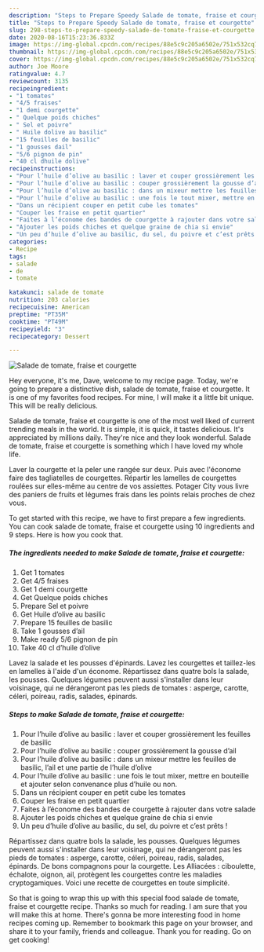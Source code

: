 ```yaml
---
description: "Steps to Prepare Speedy Salade de tomate, fraise et courgette"
title: "Steps to Prepare Speedy Salade de tomate, fraise et courgette"
slug: 298-steps-to-prepare-speedy-salade-de-tomate-fraise-et-courgette
date: 2020-08-16T15:23:36.833Z
image: https://img-global.cpcdn.com/recipes/88e5c9c205a6502e/751x532cq70/salade-de-tomate-fraise-et-courgette-photo-principale-de-la-recette.jpg
thumbnail: https://img-global.cpcdn.com/recipes/88e5c9c205a6502e/751x532cq70/salade-de-tomate-fraise-et-courgette-photo-principale-de-la-recette.jpg
cover: https://img-global.cpcdn.com/recipes/88e5c9c205a6502e/751x532cq70/salade-de-tomate-fraise-et-courgette-photo-principale-de-la-recette.jpg
author: Joe Moore
ratingvalue: 4.7
reviewcount: 3135
recipeingredient:
- "1 tomates"
- "4/5 fraises"
- "1 demi courgette"
- " Quelque poids chiches"
- " Sel et poivre"
- " Huile dolive au basilic"
- "15 feuilles de basilic"
- "1 gousses dail"
- "5/6 pignon de pin"
- "40 cl dhuile dolive"
recipeinstructions:
- "Pour l’huile d’olive au basilic : laver et couper grossièrement les feuilles de basilic"
- "Pour l’huile d’olive au basilic : couper grossièrement la gousse d’ail"
- "Pour l’huile d’olive au basilic : dans un mixeur mettre les feuilles de basilic, l’ail et une partie de l’huile d’olive"
- "Pour l’huile d’olive au basilic : une fois le tout mixer, mettre en bouteille et ajouter selon convenance plus d’huile ou non."
- "Dans un récipient couper en petit cube les tomates"
- "Couper les fraise en petit quartier"
- "Faites à l’économe des bandes de courgette à rajouter dans votre salade"
- "Ajouter les poids chiches et quelque graine de chia si envie"
- "Un peu d’huile d’olive au basilic, du sel, du poivre et c’est prêts !"
categories:
- Recipe
tags:
- salade
- de
- tomate

katakunci: salade de tomate 
nutrition: 203 calories
recipecuisine: American
preptime: "PT35M"
cooktime: "PT49M"
recipeyield: "3"
recipecategory: Dessert

---
```



![Salade de tomate, fraise et courgette](https://img-global.cpcdn.com/recipes/88e5c9c205a6502e/751x532cq70/salade-de-tomate-fraise-et-courgette-photo-principale-de-la-recette.jpg)

Hey everyone, it's me, Dave, welcome to my recipe page. Today, we're going to prepare a distinctive dish, salade de tomate, fraise et courgette. It is one of my favorites food recipes. For mine, I will make it a little bit unique. This will be really delicious.

Salade de tomate, fraise et courgette is one of the most well liked of current trending meals in the world. It is simple, it is quick, it tastes delicious. It's appreciated by millions daily. They're nice and they look wonderful. Salade de tomate, fraise et courgette is something which I have loved my whole life.

Laver la courgette et la peler une rangée sur deux. Puis avec l&#39;économe faire des tagliatelles de courgettes. Répartir les lamelles de courgettes roulées sur elles-même au centre de vos assiettes. Potager City vous livre des paniers de fruits et légumes frais dans les points relais proches de chez vous.


To get started with this recipe, we have to first prepare a few ingredients. You can cook salade de tomate, fraise et courgette using 10 ingredients and 9 steps. Here is how you cook that.

<!--inarticleads1-->

##### The ingredients needed to make Salade de tomate, fraise et courgette:

1. Get 1 tomates
1. Get 4/5 fraises
1. Get 1 demi courgette
1. Get  Quelque poids chiches
1. Prepare  Sel et poivre
1. Get  Huile d’olive au basilic
1. Prepare 15 feuilles de basilic
1. Take 1 gousses d’ail
1. Make ready 5/6 pignon de pin
1. Take 40 cl d’huile d’olive


Lavez la salade et les pousses d&#39;épinards. Lavez les courgettes et taillez-les en lamelles à l&#39;aide d&#39;un économe. Répartissez dans quatre bols la salade, les pousses. Quelques légumes peuvent aussi s&#39;installer dans leur voisinage, qui ne dérangeront pas les pieds de tomates : asperge, carotte, céleri, poireau, radis, salades, épinards. 

<!--inarticleads2-->

##### Steps to make Salade de tomate, fraise et courgette:

1. Pour l’huile d’olive au basilic : laver et couper grossièrement les feuilles de basilic
1. Pour l’huile d’olive au basilic : couper grossièrement la gousse d’ail
1. Pour l’huile d’olive au basilic : dans un mixeur mettre les feuilles de basilic, l’ail et une partie de l’huile d’olive
1. Pour l’huile d’olive au basilic : une fois le tout mixer, mettre en bouteille et ajouter selon convenance plus d’huile ou non.
1. Dans un récipient couper en petit cube les tomates
1. Couper les fraise en petit quartier
1. Faites à l’économe des bandes de courgette à rajouter dans votre salade
1. Ajouter les poids chiches et quelque graine de chia si envie
1. Un peu d’huile d’olive au basilic, du sel, du poivre et c’est prêts !


Répartissez dans quatre bols la salade, les pousses. Quelques légumes peuvent aussi s&#39;installer dans leur voisinage, qui ne dérangeront pas les pieds de tomates : asperge, carotte, céleri, poireau, radis, salades, épinards. De bons compagnons pour la courgette. Les Alliacées : ciboulette, échalote, oignon, ail, protègent les courgettes contre les maladies cryptogamiques. Voici une recette de courgettes en toute simplicité. 

So that is going to wrap this up with this special food salade de tomate, fraise et courgette recipe. Thanks so much for reading. I am sure that you will make this at home. There's gonna be more interesting food in home recipes coming up. Remember to bookmark this page on your browser, and share it to your family, friends and colleague. Thank you for reading. Go on get cooking!
